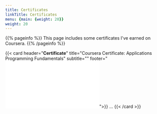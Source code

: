 ```yaml
---
title: Certificates
linkTitle: Certificates
menu: {main: {weight: 20}}
weight: 20
---
```


{{% pageinfo %}}
This page includes some certificates I've earned on Coursera.
{{% /pageinfo %}}

{{< card header="**Certificate**" title="Coursera Certificate: Applications Programming Fundamentals" subtitle=""
          footer="![certimage](/JYP6MSB7V8D3.pdf 'Application Programming Fundamentals')">}}
…
{{< /card >}}
